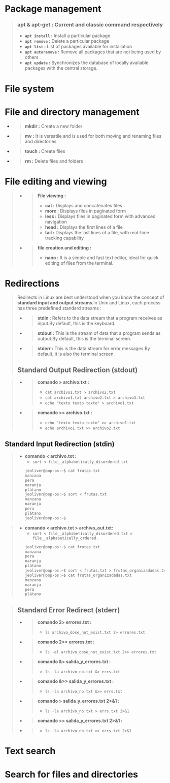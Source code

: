 # Package management 

 > ### apt & apt-get : Current and classic command respectively
 > - **`apt install` :** Install a particular package 
 > - **`apt remove` :** Delete a particular package
 > - **`apt list` :** List of packages available for installation
 > - **`apt autoremove` :** Remove all packages that are not being used by others
 > - **`apt update` :** Synchronizes the database of locally available packages with the central storage. 
 
# File system 


# File and directory management 

* > **mkdir :** Create a new folder 
* > **mv :** It is versatile and is used for both moving and renaming files and directories
* > **touch :** Create files 
* > **rm :** Delete files and folders
# File editing and viewing 
  > * > **File viewing :**
  >   > - **cat :** Displays and concatenates files
  >   > - **more :** Displays files in paginated form
  >   > - **less :** Displays files in paginated form with advanced navigation
  >   > - **head :** Displays the first lines of a file
  >   > - **tail :** Displays the last lines of a file, with real-time tracking capability
  > * > **file creation and editing :**
  >   > - **nano :** It is a simple and fast text editor, ideal for quick editing of files from the terminal.

# Redirections 

> Redirects in Linux are best understood when you know the concept of **standard input and output streams**.In Unix and Linux, each process has three predefined standard streams : 
> - > **stdin :** Refers to the data stream that a program receives as input.By default, this is the keyboard.
> - > **stdout :** This is the stream of data that a program sends as output.By default, this is the terminal screen.
> - > **stderr :** This is the data stream for error messages.By default, it is also the terminal screen.
> ## Standard Output Redirection (stdout)

> * > **comando > archivo.txt :**
>   > - `cat archivo1.txt > archivo2.txt`
>   > - `cat archivo1.txt archivo2.txt > archivo3.txt`
>   > - `echo "texto texto texto" > archivo1.txt`
> * > **comando >> archivo.txt :** 
>   > - `echo "texto texto texto" >> archivo1.txt`
>   > - `echo archivo1.txt >> archivo2.txt`
## Standard Input Redirection (stdin)
> * **comando < archivo.txt :**
>   - `sort < file__alphabetically_disordered.txt`
>   ```sh
>   jeoliver@pop-os:~$ cat frutas.txt
>   manzana
>   pera
>   naranja
>   plátano
>   jeoliver@pop-os:~$ sort < frutas.txt
>   manzana
>   naranja
>   pera
>   plátano
>   jeoliver@pop-os:~$
>   ```

> * **comando < archivo.txt > archivo_out.txt:**
>   - `sort < file__alphabetically_disordered.txt > file__alphabetically_ordered. `
>   ```sh
>   jeoliver@pop-os:~$ cat frutas.txt 
>   manzana
>   pera
>   naranja
>   plátano
>   jeoliver@pop-os:~$ sort < frutas.txt > frutas_organizadadas.txt
>   jeoliver@pop-os:~$ cat frutas_organizadadas.txt 
>   manzana
>   naranja
>   pera
>   plátano
>   ```


> ## Standard Error Redirect (stderr)
> * > **comando 2> errores.txt :**
>   > - `ls archivo_dose_not_exist.txt 2> errores.txt`
> * > **comando 2>> errores.txt :**
>   > - `ls -al archivo_dose_not_exist.txt 2>> errores.txt`
> * > **comando &> salida_y_errores.txt :**
>   > - `ls -la archivo_no.txt &> errs.txt` 
> * > **comando &>> salida_y_errores.txt :**
>   > - `ls -la archivo_no.txt &>> errs.txt` 
> * > **comando > salida_y_errores.txt 2>&1 :**
>   > - `ls -la archivo_no.txt > errs.txt 2>&1`
> * > **comando >> salida_y_errores.txt 2>&1 :**
> * > - `ls -la archivo_no.txt >> errs.txt 2>&1` 

# Text search 

# Search for files and directories 
